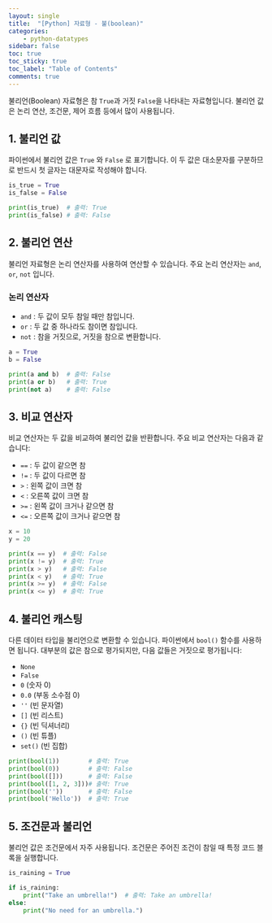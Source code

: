 ```yaml
---
layout: single
title:  "[Python] 자료형 - 불(boolean)"
categories: 
    - python-datatypes
sidebar: false
toc: true
toc_sticky: true
toc_label: "Table of Contents"
comments: true
---
```


불리언(Boolean) 자료형은 참 `True`과 거짓 `False`을 나타내는 자료형입니다. 불리언 값은 논리 연산, 조건문, 제어 흐름 등에서 많이 사용됩니다.

## 1. 불리언 값

파이썬에서 불리언 값은 `True` 와 `False` 로 표기합니다. 이 두 값은 대소문자를 구분하므로 반드시 첫 글자는 대문자로 작성해야 합니다.

```python
is_true = True
is_false = False

print(is_true)  # 출력: True
print(is_false) # 출력: False
```

## 2. 불리언 연산
불리언 자료형은 논리 연산자를 사용하여 연산할 수 있습니다. 주요 논리 연산자는 `and`, `or`, `not` 입니다.
### 논리 연산자
- `and` : 두 값이 모두 참일 때만 참입니다.
- `or` : 두 값 중 하나라도 참이면 참입니다.
- `not` : 참을 거짓으로, 거짓을 참으로 변환합니다.

```python
a = True
b = False

print(a and b)  # 출력: False
print(a or b)   # 출력: True
print(not a)    # 출력: False
```

## 3. 비교 연산자
비교 연산자는 두 값을 비교하여 불리언 값을 반환합니다. 주요 비교 연산자는 다음과 같습니다:
- `==` : 두 값이 같으면 참
- `!=` : 두 값이 다르면 참
- `>` : 왼쪽 값이 크면 참
- `<` : 오른쪽 값이 크면 참
- `>=` : 왼쪽 값이 크거나 같으면 참
- `<=` : 오른쪽 값이 크거나 같으면 참

```python
x = 10
y = 20

print(x == y)  # 출력: False
print(x != y)  # 출력: True
print(x > y)   # 출력: False
print(x < y)   # 출력: True
print(x >= y)  # 출력: False
print(x <= y)  # 출력: True
```

## 4. 불리언 캐스팅
다른 데이터 타입을 불리언으로 변환할 수 있습니다. 파이썬에서 `bool()` 함수를 사용하면 됩니다. 대부분의 값은 참으로 평가되지만, 다음 값들은 거짓으로 평가됩니다:
- `None`
- `False`
- `0` (숫자 0)
- `0.0` (부동 소수점 0)
- `''` (빈 문자열)
- `[]` (빈 리스트)
- `{}` (빈 딕셔너리)
- `()` (빈 튜플)
- `set()` (빈 집합)

```python
print(bool(1))        # 출력: True
print(bool(0))        # 출력: False
print(bool([]))       # 출력: False
print(bool([1, 2, 3]))# 출력: True
print(bool(''))       # 출력: False
print(bool('Hello'))  # 출력: True
```

## 5. 조건문과 불리언
불리언 값은 조건문에서 자주 사용됩니다. 조건문은 주어진 조건이 참일 때 특정 코드 블록을 실행합니다.

```python
is_raining = True

if is_raining:
    print("Take an umbrella!")  # 출력: Take an umbrella!
else:
    print("No need for an umbrella.")
```